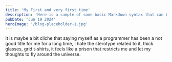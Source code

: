 ```yaml
---
title: 'My First and very first time'
description: 'Here is a sample of some basic Markdown syntax that can be used when writing Markdown content in Astro.'
pubDate: 'Jun 19 2024'
heroImage: '/blog-placeholder-1.jpg'
---
```


It is maybe a bit cliche that saying myself as a programmer has been a not good title for me for a long time, I hate the sterotype related to it, thick glasses, grid t-shirts, it feels like a prison that restricts me and let my thoughts to fly around the universe.


